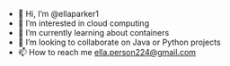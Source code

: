 - 👋 Hi, I’m @ellaparker1
- 👀 I’m interested in cloud computing
- 🌱 I’m currently learning about containers
- 💞️ I’m looking to collaborate on Java or Python projects
- 📫 How to reach me ella.person224@gmail.com

<!---
ellaparker1/ellaparker1 is a ✨ special ✨ repository because its `README.md` (this file) appears on your GitHub profile.
You can click the Preview link to take a look at your changes.
--->
